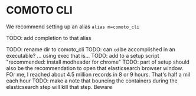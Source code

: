 # COMOTO CLI

We recommend setting up an alias `alias m=comoto_cli`

TODO: add completion to that alias

TODO: rename dir to comoto_cli
TODO: can `cd` be accomplished in an executable? ... using exec that is...
TODO: add to a setup script "recommended: install modheader for chrome"
TODO: part of setup should also be the recommendation to open that elasticsearch browser window. FOr me, I reached about 4.5 million records in 8 or 9 hours.
  That's half a mil each hour
TODO: make a note that bouncing the containers during the elasticsearch step will kill that step. Beware
